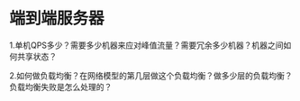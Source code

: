 # 端到端服务器

1.单机QPS多少？需要多少机器来应对峰值流量？需要冗余多少机器？机器之间如何共享状态？

2.如何做负载均衡？在网络模型的第几层做这个负载均衡？做多少层的负载均衡？负载均衡失败是怎么处理的？ 